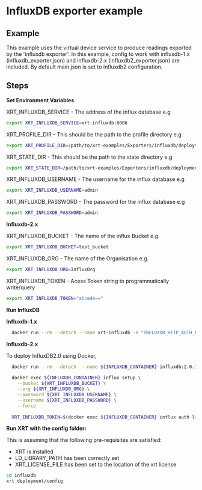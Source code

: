 # InfluxDB exporter example

## Example

This example uses the virtual device service to produce readings exported by the 'influxdb exporter'.
In this example, config to work with influxdb-1.x (influxdb_exporter.json) and influxdb-2.x (influxdb2_exporter.json) are included. By default main.json is set to influxdb2 configuration.

## Steps 

**Set Environment Variables**

XRT_INFLUXDB_SERVICE - The address of the influx database e.g

```bash
export XRT_INFLUXDB_SERVICE=xrt-influxdb:8086
```

XRT_PROFILE_DIR - This should be the path to the profile directory e.g

```bash
export XRT_PROFILE_DIR=/path/to/xrt-examples/Exporters/influxdb/deployment/profiles/
```

XRT_STATE_DIR - This should be the path to the state directory e.g

```bash
export XRT_STATE_DIR=/path/to/xrt-examples/Exporters/influxdb/deployment/state/
```

XRT_INFLUXDB_USERNAME - The username for the influx database e.g

```bash
export XRT_INFLUXDB_USERNAME=admin
```

XRT_INFLUXDB_PASSWORD - The password for the influx database e.g

```bash
export XRT_INFLUXDB_PASSWORD=admin
```

**Influxdb-2.x**

XRT_INFLUXDB_BUCKET - The name of the influx Bucket e.g.

```bash
export XRT_INFLUXDB_BUCKET=test_bucket
```

XRT_INFLUXDB_ORG - The name of the Organisation e.g.

```bash
export XRT_INFLUXDB_ORG=InfluxOrg
```

XRT_INFLUXDB_TOKEN - Acess Token string to programmatically write/query

```bash
export XRT_INFLUXDB_TOKEN="abcede=="
```

**Run InfluxDB**

**Influxdb-1.x**

```bash
  docker run --rm --detach --name xrt-influxdb -e "INFLUXDB_HTTP_AUTH_ENABLED=true" -e "INFLUXDB_ADMIN_USER=${XRT_INFLUXDB_USERNAME}" -e "INFLUXDB_ADMIN_PASSWORD=${XRT_INFLUXDB_PASSWORD}" influxdb:1.8
```

**Influxdb-2.x**

To deploy InfluxDB2.0 using Docker, 

```bash
  docker run --rm --detach  --name ${INFLUXDB_CONTAINER} influxdb:2.0.7
  
  docker exec ${INFLUXDB_CONTAINER} influx setup \
    --bucket ${XRT_INFLUXDB_BUCKET} \
    --org ${XRT_INFLUXDB_ORG} \
    --password ${XRT_INFLUXDB_USERNAME} \
    --username ${XRT_INFLUXDB_PASSWORD} \
    --force
    
  XRT_INFLUXDB_TOKEN=$(docker exec ${INFLUXDB_CONTAINER} influx auth list | awk -v username=${XRT_INFLUXDB_USERNAME} '$5 ~ username {print $4 " "}')
```

**Run XRT with the config folder:**

This is assuming that the following pre-requisites are satisfied:

* XRT is installed
* LD_LIBRARY_PATH has been correctly set
* XRT_LICENSE_FILE has been set to the location of the xrt license 

```bash
cd influxdb
xrt deployment/config
```
